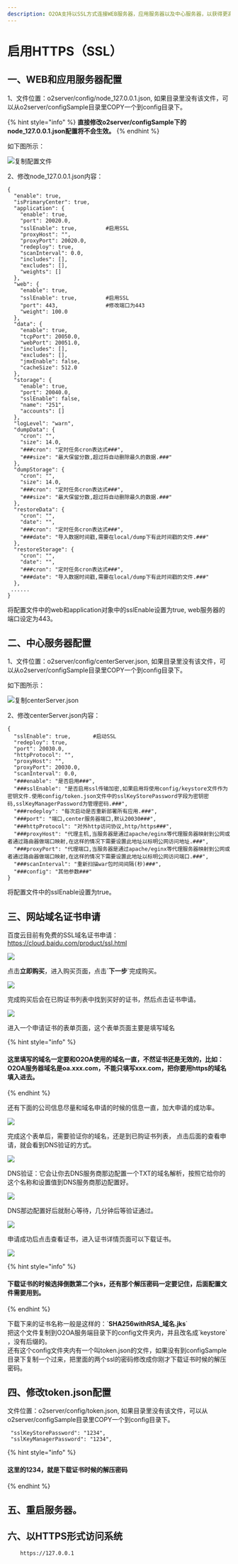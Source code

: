 ```yaml
---
description: O2OA支持以SSL方式连接WEB服务器，应用服务器以及中心服务器，以获得更高的网络安全性。
---
```


# 启用HTTPS（SSL）

##  **一、WEB和应用服务器配置**

1、文件位置：o2server/config/node\_127.0.0.1.json, 如果目录里没有该文件，可以从o2server/configSample目录里COPY一个到config目录下。

{% hint style="info" %}
**直接修改o2server/configSample下的node\_127.0.0.1.json配置将不会生效。**
{% endhint %}

如下图所示：

![&#x590D;&#x5236;&#x914D;&#x7F6E;&#x6587;&#x4EF6;](../.gitbook/assets/892f3bd53ede2a1acddb7dd98db885988a6.jpg%20%281%29.webp)

2、修改node\_127.0.0.1.json内容：

```text
{
  "enable": true,
  "isPrimaryCenter": true,
  "application": {
    "enable": true,
    "port": 20020.0,
    "sslEnable": true,         #启用SSL
    "proxyHost": "",
    "proxyPort": 20020.0,
    "redeploy": true,
    "scanInterval": 0.0,
    "includes": [],
    "excludes": [],
    "weights": []
  },
  "web": {
    "enable": true,
    "sslEnable": true,         #启用SSL
    "port": 443,               #修改端口为443
    "weight": 100.0
  },
  "data": {
    "enable": true,
    "tcpPort": 20050.0,
    "webPort": 20051.0,
    "includes": [],
    "excludes": [],
    "jmxEnable": false,
    "cacheSize": 512.0
  },
  "storage": {
    "enable": true,
    "port": 20040.0,
    "sslEnable": false,
    "name": "251",
    "accounts": []
  },
  "logLevel": "warn",
  "dumpData": {
    "cron": "",
    "size": 14.0,
    "###cron": "定时任务cron表达式###",
    "###size": "最大保留分数,超过将自动删除最久的数据.###"
  },
  "dumpStorage": {
    "cron": "",
    "size": 14.0,
    "###cron": "定时任务cron表达式###",
    "###size": "最大保留分数,超过将自动删除最久的数据.###"
  },
  "restoreData": {
    "cron": "",
    "date": "",
    "###cron": "定时任务cron表达式###",
    "###date": "导入数据时间戳,需要在local/dump下有此时间戳的文件.###"
  },
  "restoreStorage": {
    "cron": "",
    "date": "",
    "###cron": "定时任务cron表达式###",
    "###date": "导入数据时间戳,需要在local/dump下有此时间戳的文件.###"
  },
 ......
}
```

将配置文件中的web和application对象中的sslEnable设置为true, web服务器的端口设定为443。

## **二、中心服务器配置**

1、文件位置：o2server/config/centerServer.json, 如果目录里没有该文件，可以从o2server/configSample目录里COPY一个到config目录下。

如下图所示：

![&#x590D;&#x5236;centerServer.json](../.gitbook/assets/742c0939a5fff8a82813ad8c58b25f7a2f7.jpg.webp)

2、修改centerServer.json内容：

```text
{
  "sslEnable": true,       #启动SSL
  "redeploy": true,
  "port": 20030.0,
  "httpProtocol": "",
  "proxyHost": "",
  "proxyPort": 20030.0,
  "scanInterval": 0.0,
  "###enable": "是否启用###",
  "###sslEnable": "是否启用ssl传输加密,如果启用将使用config/keystore文件作为密钥文件.使用config/token.json文件中的sslKeyStorePassword字段为密钥密码,sslKeyManagerPassword为管理密码.###",
  "###redeploy": "每次启动是否重新部署所有应用.###",
  "###port": "端口,center服务器端口,默认20030###",
  "###httpProtocol": "对外http访问协议,http/https###",
  "###proxyHost": "代理主机,当服务器是通过apache/eginx等代理服务器映射到公网或者通过路由器做端口映射,在这样的情况下需要设置此地址以标明公网访问地址.###",
  "###proxyPort": "代理端口,当服务器是通过apache/eginx等代理服务器映射到公网或者通过路由器做端口映射,在这样的情况下需要设置此地址以标明公网访问端口.###",
  "###scanInterval": "重新扫描war包时间间隔(秒)###",
  "###config": "其他参数###"
}
```

将配置文件中的sslEnable设置为true。

## **三、网站域名证书申请**

百度云目前有免费的SSL域名证书申请：https://cloud.baidu.com/product/ssl.html

![](../.gitbook/assets/screen-shot-2019-02-27-at-10.27.52.png.webp)

 点击**立即购买**，进入购买页面，点击\`**下一步**\`完成购买。

![](../.gitbook/assets/screen-shot-2019-02-27-at-10.28.36.png.webp)

完成购买后会在已购证书列表中找到买好的证书，然后点击证书申请。

![](../.gitbook/assets/screen-shot-2019-02-27-at-10.41.55.png.webp)

进入一个申请证书的表单页面，这个表单页面主要是填写域名

{% hint style="info" %}
#### **这里填写的域名一定要和O2OA使用的域名一直，不然证书还是无效的，比如：O2OA服务器域名是oa.xxx.com，不能只填写xxx.com，把你要用https的域名填入进去。**
{% endhint %}

 还有下面的公司信息尽量和域名申请的时候的信息一直，加大申请的成功率。

![](../.gitbook/assets/screen-shot-2019-02-27-at-10.42.44.png.webp)

完成这个表单后，需要验证你的域名，还是到已购证书列表， 点击后面的查看申请，就会看到DNS验证的方式。

![](../.gitbook/assets/screen-shot-2019-02-27-at-11.04.50.png.webp)

DNS验证：它会让你去DNS服务商那边配置一个TXT的域名解析，按照它给你的这个名称和设置值到DNS服务商那边配置好。

![](../.gitbook/assets/screen-shot-2019-02-27-at-10.54.08.png.webp)

DNS那边配置好后就耐心等待，几分钟后等验证通过。

![](../.gitbook/assets/screen-shot-2019-02-28-at-14.11.39.png.webp)

申请成功后点击查看证书，进入证书详情页面可以下载证书。

![](../.gitbook/assets/screen-shot-2019-02-28-at-14.12.19.png.webp)

{% hint style="info" %}
#### **下载证书的时候选择倒数第二个jks，还有那个解压密码一定要记住，后面配置文件需要用到。**
{% endhint %}

下载下来的证书名称一般是这样的：\`**SHA256withRSA\_域名.jks**\`  
把这个文件复制到O2OA服务端目录下的config文件夹内，并且改名成\`keystore\` ，没有后缀的。  
还有这个config文件夹内有一个叫token.json的文件，如果没有到configSample目录下复制一个过来，把里面的两个ssl的密码修改成你刚才下载证书时候的解压密码。

##  **四、修改token.json配置**

文件位置：o2server/config/token.json, 如果目录里没有该文件，可以从o2server/configSample目录里COPY一个到config目录下。

```text
 "sslKeyStorePassword": "1234",
 "sslKeyManagerPassword": "1234",
```

{% hint style="info" %}
#### 这里的1234，就是下载证书时候的解压密码
{% endhint %}

## **五、重启服务器。**

## **六、以HTTPS形式访问系统**

        https://127.0.0.1

